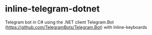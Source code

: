 # inline-telegram-dotnet
Telegram bot in C# using the .NET client Telegram.Bot (https://github.com/TelegramBots/Telegram.Bot) with Inline-keyboards
